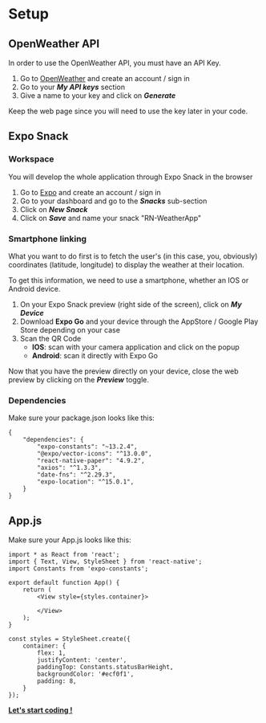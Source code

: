 # Setup

## OpenWeather API

In order to use the OpenWeather API, you must have an API Key.

1. Go to [OpenWeather](https://openweathermap.org/) and create an account / sign in
2. Go to your ***My API keys*** section
3. Give a name to your key and click on ***Generate***

Keep the web page since you will need to use the key later in your code.

## Expo Snack

### Workspace

You will develop the whole application through Expo Snack in the browser

1. Go to [Expo](https://expo.dev/accounts/ccchristiant) and create an account / sign in
2. Go to your dashboard and go to the ***Snacks*** sub-section
3. Click on ***New Snack***
4. Click on ***Save*** and name your snack "RN-WeatherApp"

### Smartphone linking

What you want to do first is to fetch the user's (in this case, you, obviously) coordinates (latitude, longitude) to display the weather at their location.

To get this information, we need to use a smartphone, whether an IOS or Android device.

1. On your Expo Snack preview (right side of the screen), click on ***My Device***
2. Download **Expo Go** and your device through the AppStore / Google Play Store depending on your case
3. Scan the QR Code
    - **IOS**: scan with your camera application and click on the popup
    - **Android**: scan it directly with Expo Go

Now that you have the preview directly on your device, close the web preview by clicking on the ***Preview*** toggle.

### Dependencies

Make sure your package.json looks like this:

    {
        "dependencies": {
            "expo-constants": "~13.2.4",
            "@expo/vector-icons": "^13.0.0",
            "react-native-paper": "4.9.2",
            "axios": "^1.3.3",
            "date-fns": "^2.29.3",
            "expo-location": "^15.0.1",
        }
    }

## App.js

Make sure your App.js looks like this:

    import * as React from 'react';
    import { Text, View, StyleSheet } from 'react-native';
    import Constants from 'expo-constants';

    export default function App() {
        return (
            <View style={styles.container}>

            </View>
        );
    }

    const styles = StyleSheet.create({
        container: {
            flex: 1,
            justifyContent: 'center',
            paddingTop: Constants.statusBarHeight,
            backgroundColor: '#ecf0f1',
            padding: 8,
        }
    });

**[Let's start coding !](README.md#step-1---fetch-the-users-coordinates)**